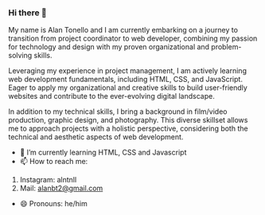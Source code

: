 ### Hi there 👋

My name is Alan Tonello and I am currently embarking on a journey to transition from project coordinator to web developer, combining my passion for technology and design with my proven organizational and problem-solving skills.

Leveraging my experience in project management, I am actively learning web development fundamentals, including HTML, CSS, and JavaScript. Eager to apply my organizational and creative skills to build user-friendly websites and contribute to the ever-evolving digital landscape.

In addition to my technical skills, I bring a background in film/video production, graphic design, and photography. This diverse skillset allows me to approach projects with a holistic perspective, considering both the technical and aesthetic aspects of web development.

- 🌱 I’m currently learning HTML, CSS and Javascript
- 📫 How to reach me: 
1. Instagram: alntnll
2. Mail: alanbt2@gmail.com
- 😄 Pronouns: he/him

<!--
**tonelloalan/tonelloalan** is a ✨ _special_ ✨ repository because its `README.md` (this file) appears on your GitHub profile.


- 🌱 I’m currently learning HTML, CSS and Javascript
- 📫 How to reach me: 
1. Instagram: alntnll
2. Mail: alanbt2@gmail.com
- 😄 Pronouns: he/him

-->

